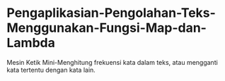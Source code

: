 # Pengaplikasian-Pengolahan-Teks-Menggunakan-Fungsi-Map-dan-Lambda
Mesin Ketik Mini-Menghitung frekuensi kata dalam teks, atau mengganti kata tertentu dengan kata lain.
